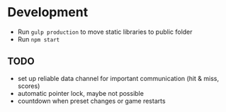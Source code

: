 # Development

* Run `gulp production` to move static libraries to public folder
* Run `npm start`

## TODO

* set up reliable data channel for important communication (hit & miss, scores)
* automatic pointer lock, maybe not possible
* countdown when preset changes or game restarts
